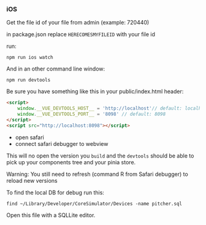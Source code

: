 
### iOS

Get the file id of your file from admin (example: 720440)

in package.json replace `HERECOMESMYFILEID` with your file id 

run:
```
npm run ios watch
```
And in an other command line window:
```
npm run devtools
```

Be sure you have something like this in your public/index.html header:

```html
<script>
    window.__VUE_DEVTOOLS_HOST__ = 'http://localhost'// default: localhost, use IP address of localhost on android
    window.__VUE_DEVTOOLS_PORT__ = '8098' // default: 8098
</script>
<script src="http://localhost:8098"></script>
```

- open safari
- connect safari debugger to webview


This will no open the version you `build` and the `devtools` should be able to pick up your components tree 
and your pinia store.

Warning: You still need to refresh (command R from Safari debugger) to reload new versions

To find the local DB for debug run this:

```
find ~/Library/Developer/CoreSimulator/Devices -name pitcher.sql
```

Open this file with a SQLLite editor.
